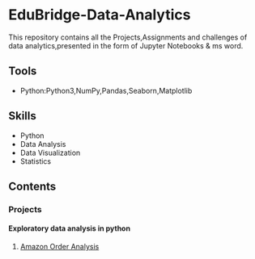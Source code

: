 <html>
  <head>
    <h1>EduBridge-Data-Analytics</h1>
  </head>
  <body>
    This repository contains all the Projects,Assignments and challenges of data analytics,presented in the form of Jupyter Notebooks & ms word.
    <body/>
    <head>
      <h2>Tools</h2>
    </head>
    <body>
      <ul>
        <li>Python:Python3,NumPy,Pandas,Seaborn,Matplotlib</li>
      </ul>
      <head>
        <h2>Skills</h2>
      </head>
      <body>
        <ul>
          <li>Python</li>
          <li>Data Analysis</li>
          <li>Data Visualization</li>
          <li>Statistics</li>
        </ul>
        <body/>
        <head>
          <h2>Contents</h2>
          <h3>Projects</h3>
          <h4>Exploratory data analysis in python</h4>
        </head>
        <body>
          <ol><li><a href="https://github.com/NIVETHASUBRAMANIAN/edubridge-data-analytics/tree/main/Projects/Exploratory%20Data%20Analysis%20in%20Python/Amazon%20order%20Analysis">Amazon Order Analysis</a></li>
          </html>
